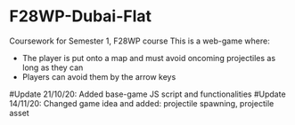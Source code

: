 # F28WP-Dubai-Flat
Coursework for Semester 1, F28WP course
This is a web-game where:
- The player is put onto a map and must avoid oncoming projectiles as long as they can 
- Players can avoid them by the arrow keys



#Update 21/10/20: Added base-game JS script and functionalities
#Update 14/11/20: Changed game idea and added: projectile spawning, projectile asset
